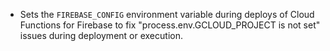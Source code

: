 - Sets the `FIREBASE_CONFIG` environment variable during deploys of Cloud Functions for Firebase to fix "process.env.GCLOUD_PROJECT is not set" issues during deployment or execution.
